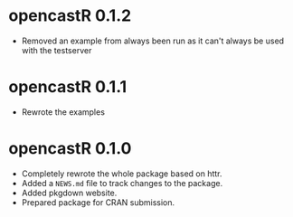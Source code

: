 # opencastR 0.1.2

* Removed an example from always been run as it can't always be used with the testserver

# opencastR 0.1.1

* Rewrote the examples

# opencastR 0.1.0

* Completely rewrote the whole package based on httr.
* Added a `NEWS.md` file to track changes to the package.
* Added pkgdown website.
* Prepared package for CRAN submission.
